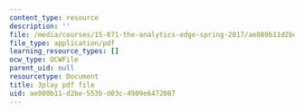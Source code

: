 ```yaml
---
content_type: resource
description: ''
file: /media/courses/15-071-the-analytics-edge-spring-2017/ae080b11d2be553bd03c4909e6472087_mi-pl3_fIfc.pdf
file_type: application/pdf
learning_resource_types: []
ocw_type: OCWFile
parent_uid: null
resourcetype: Document
title: 3play pdf file
uid: ae080b11-d2be-553b-d03c-4909e6472087
---
```

